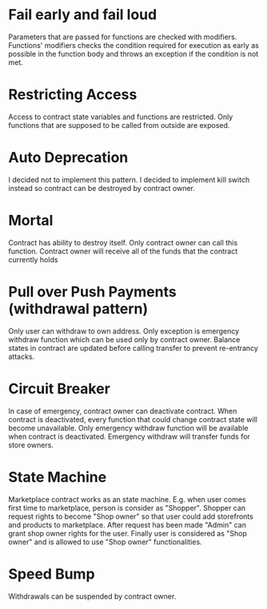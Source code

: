 # Fail early and fail loud
Parameters that are passed for functions are checked with modifiers. Functions' modifiers 
checks the condition required for execution as early as possible in the function body and throws 
an exception if the condition is not met.

# Restricting Access
Access to contract state variables and functions are restricted. Only functions that are supposed
to be called from outside are exposed.

# Auto Deprecation
I decided not to implement this pattern. I decided to implement kill switch instead so contract 
can be destroyed by contract owner.

# Mortal
Contract has ability to destroy itself. Only contract owner can call this function.
Contract owner will receive all of the funds that the contract currently holds

# Pull over Push Payments (withdrawal pattern)
Only user can withdraw to own address. Only exception is emergency withdraw function which can 
be used only by contract owner. Balance states in contract are updated before calling transfer to prevent 
re-entrancy attacks.

# Circuit Breaker
In case of emergency, contract owner can deactivate contract. When contract is deactivated, 
every function that could change contract state will become unavailable. Only emergency withdraw 
function will be available when contract is deactivated. Emergency withdraw will transfer funds
for store owners.

# State Machine
Marketplace contract works as an state machine. E.g. when user comes first time to marketplace,
person is consider as "Shopper". Shopper can request rights to become "Shop owner" so that user could add
storefronts and products to marketplace. After request has been made "Admin" can grant shop owner rights
for the user. Finally user is considered as "Shop owner" and is allowed to use "Shop owner" functionalities.

# Speed Bump
Withdrawals can be suspended by contract owner.
